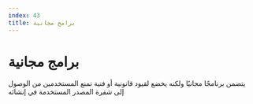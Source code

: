 ```yaml
---
index: 43
title: برامج مجانية
---
```

# برامج مجانية

يتضمن برنامجًا مجانيًا ولكنه يخضع لقيود قانونية أو فنية تمنع المستخدمين من الوصول إلى شفرة المصدر المستخدمة في إنشائه